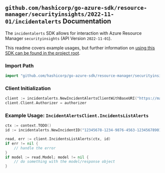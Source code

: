 
## `github.com/hashicorp/go-azure-sdk/resource-manager/securityinsights/2022-11-01/incidentalerts` Documentation

The `incidentalerts` SDK allows for interaction with Azure Resource Manager `securityinsights` (API Version `2022-11-01`).

This readme covers example usages, but further information on [using this SDK can be found in the project root](https://github.com/hashicorp/go-azure-sdk/tree/main/docs).

### Import Path

```go
import "github.com/hashicorp/go-azure-sdk/resource-manager/securityinsights/2022-11-01/incidentalerts"
```


### Client Initialization

```go
client := incidentalerts.NewIncidentAlertsClientWithBaseURI("https://management.azure.com")
client.Client.Authorizer = authorizer
```


### Example Usage: `IncidentAlertsClient.IncidentsListAlerts`

```go
ctx := context.TODO()
id := incidentalerts.NewIncidentID("12345678-1234-9876-4563-123456789012", "example-resource-group", "workspaceValue", "incidentIdValue")

read, err := client.IncidentsListAlerts(ctx, id)
if err != nil {
	// handle the error
}
if model := read.Model; model != nil {
	// do something with the model/response object
}
```
